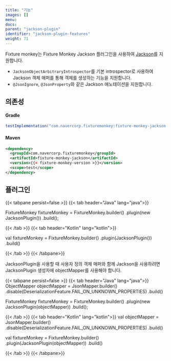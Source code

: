 ```yaml
---
title: "기능"
images: []
menu:
docs:
parent: "jackson-plugin"
identifier: "jackson-plugin-features"
weight: 71
---
```


Fixture monkey는 Fixture Monkey Jackson 플러그인을 사용하여 [Jackson](https://github.com/FasterXML/jackson)를 지원합니다.

- `JacksonObjectArbitraryIntrospector`를 기본 introspector로 사용하여 Jackson 객체 매퍼를 통해 객체를 생성하는 기능을 지원합니다.
- `@JsonIgnore`, `@JsonProperty`와 같은 Jackson 애노테이션을 지원합니다.

## 의존성
#### Gradle
```groovy
testImplementation("com.navercorp.fixturemonkey:fixture-monkey-jackson:{{< fixture-monkey-version >}}")
```

#### Maven
```xml
<dependency>
  <groupId>com.navercorp.fixturemonkey</groupId>
  <artifactId>fixture-monkey-jackson</artifactId>
  <version>{{< fixture-monkey-version >}}</version>
  <scope>test</scope>
</dependency>
```

## 플러그인
{{< tabpane persist=false >}}
{{< tab header="Java" lang="java">}}

FixtureMonkey fixtureMonkey = FixtureMonkey.builder()
.plugin(new JacksonPlugin())
.build();

{{< /tab >}}
{{< tab header="Kotlin" lang="kotlin">}}

val fixtureMonkey = FixtureMonkey.builder()
.plugin(JacksonPlugin())
.build()

{{< /tab >}}
{{< /tabpane>}}

JacksonPlugin을 사용할 때 사용자 정의 객체 매퍼와 함께 Jackson을 사용하려면 JacksonPlugin 생성자에 objectMapper를 사용해야 합니다.

{{< tabpane persist=false >}}
{{< tab header="Java" lang="java">}}
ObjectMapper objectMapper = JsonMapper.builder()
.disable(DeserializationFeature.FAIL_ON_UNKNOWN_PROPERTIES)
.build()

FixtureMonkey fixtureMonkey = FixtureMonkey.builder()
.plugin(new JacksonPlugin(objectMapper))
.build();

{{< /tab >}}
{{< tab header="Kotlin" lang="kotlin">}}
val objectMapper = JsonMapper.builder()
.disable(DeserializationFeature.FAIL_ON_UNKNOWN_PROPERTIES)
.build()

val fixtureMonkey = FixtureMonkey.builder()
.plugin(JacksonPlugin(objectMapper))
.build()

{{< /tab >}}
{{< /tabpane>}}
